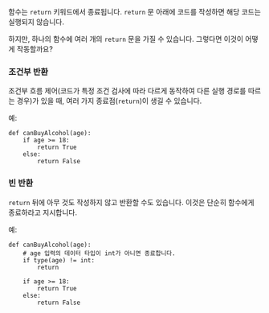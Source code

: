 함수는 `return` 키워드에서 종료됩니다. `return` 문 아래에 코드를 작성하면 해당 코드는 실행되지 않습니다.

하지만, 하나의 함수에 여러 개의 `return` 문을 가질 수 있습니다. 그렇다면 이것이 어떻게 작동할까요?

### 조건부 반환

조건부 흐름 제어(코드가 특정 조건 검사에 따라 다르게 동작하여 다른 실행 경로를 따르는 경우)가 있을 때, 여러 가지 종료점(`return`)이 생길 수 있습니다.

예:
```
def canBuyAlcohol(age):
    if age >= 18:
        return True
    else:
        return False
```

### 빈 반환
`return` 뒤에 아무 것도 작성하지 않고 반환할 수도 있습니다. 이것은 단순히 함수에게 종료하라고 지시합니다.

예:
```
def canBuyAlcohol(age):
    # age 입력의 데이터 타입이 int가 아니면 종료합니다.
    if type(age) != int:
        return

    if age >= 18:
        return True
    else:
        return False